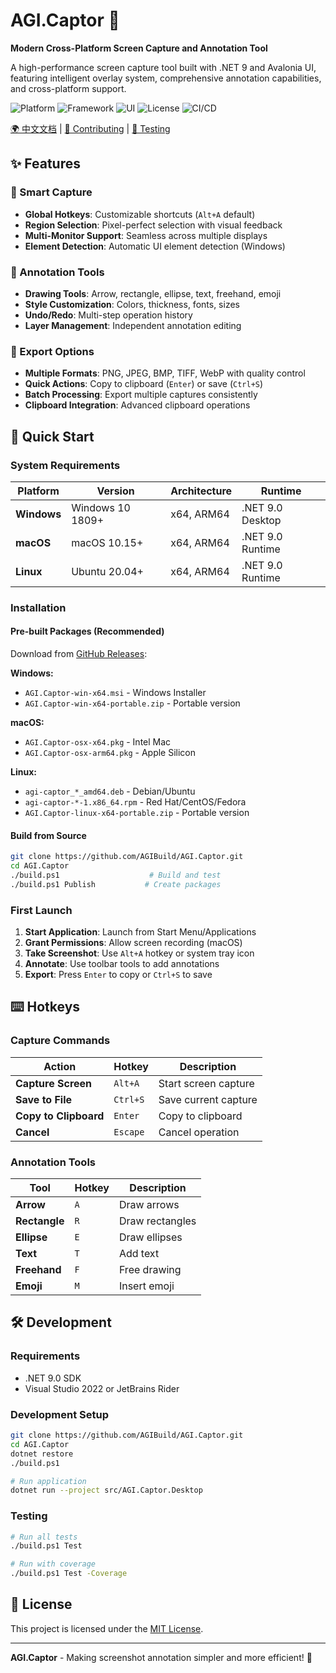 # AGI.Captor 📸

**Modern Cross-Platform Screen Capture and Annotation Tool**

A high-performance screen capture tool built with .NET 9 and Avalonia UI, featuring intelligent overlay system, comprehensive annotation capabilities, and cross-platform support.

![Platform](https://img.shields.io/badge/platform-Windows%20%7C%20macOS%20%7C%20Linux-blue)
![Framework](https://img.shields.io/badge/.NET-9.0-purple)
![UI](https://img.shields.io/badge/UI-Avalonia%2011-green)
![License](https://img.shields.io/badge/license-MIT-orange)
![CI/CD](https://github.com/AGIBuild/AGI.Captor/actions/workflows/ci.yml/badge.svg)

[🌍 中文文档](README_CN.md) | [🤝 Contributing](CONTRIBUTING.md) | [🧪 Testing](TESTING.md)

## ✨ Features

### 🎯 Smart Capture
- **Global Hotkeys**: Customizable shortcuts (`Alt+A` default)
- **Region Selection**: Pixel-perfect selection with visual feedback
- **Multi-Monitor Support**: Seamless across multiple displays
- **Element Detection**: Automatic UI element detection (Windows)

### 🎨 Annotation Tools
- **Drawing Tools**: Arrow, rectangle, ellipse, text, freehand, emoji
- **Style Customization**: Colors, thickness, fonts, sizes
- **Undo/Redo**: Multi-step operation history
- **Layer Management**: Independent annotation editing

### 💾 Export Options
- **Multiple Formats**: PNG, JPEG, BMP, TIFF, WebP with quality control
- **Quick Actions**: Copy to clipboard (`Enter`) or save (`Ctrl+S`)
- **Batch Processing**: Export multiple captures consistently
- **Clipboard Integration**: Advanced clipboard operations

## 🚀 Quick Start

### System Requirements

| Platform | Version | Architecture | Runtime |
|----------|---------|--------------|---------|
| **Windows** | Windows 10 1809+ | x64, ARM64 | .NET 9.0 Desktop |
| **macOS** | macOS 10.15+ | x64, ARM64 | .NET 9.0 Runtime |
| **Linux** | Ubuntu 20.04+ | x64, ARM64 | .NET 9.0 Runtime |

### Installation

#### Pre-built Packages (Recommended)
Download from [GitHub Releases](../../releases/latest):

**Windows:**
- `AGI.Captor-win-x64.msi` - Windows Installer
- `AGI.Captor-win-x64-portable.zip` - Portable version

**macOS:**
- `AGI.Captor-osx-x64.pkg` - Intel Mac
- `AGI.Captor-osx-arm64.pkg` - Apple Silicon

**Linux:**
- `agi-captor_*_amd64.deb` - Debian/Ubuntu
- `agi-captor-*-1.x86_64.rpm` - Red Hat/CentOS/Fedora
- `AGI.Captor-linux-x64-portable.zip` - Portable version

#### Build from Source
```bash
git clone https://github.com/AGIBuild/AGI.Captor.git
cd AGI.Captor
./build.ps1                    # Build and test
./build.ps1 Publish           # Create packages
```

### First Launch

1. **Start Application**: Launch from Start Menu/Applications
2. **Grant Permissions**: Allow screen recording (macOS)
3. **Take Screenshot**: Use `Alt+A` hotkey or system tray icon
4. **Annotate**: Use toolbar tools to add annotations
5. **Export**: Press `Enter` to copy or `Ctrl+S` to save

## ⌨️ Hotkeys

### Capture Commands
| Action | Hotkey | Description |
|--------|--------|-------------|
| **Capture Screen** | `Alt+A` | Start screen capture |
| **Save to File** | `Ctrl+S` | Save current capture |
| **Copy to Clipboard** | `Enter` | Copy to clipboard |
| **Cancel** | `Escape` | Cancel operation |

### Annotation Tools
| Tool | Hotkey | Description |
|------|--------|-------------|
| **Arrow** | `A` | Draw arrows |
| **Rectangle** | `R` | Draw rectangles |
| **Ellipse** | `E` | Draw ellipses |
| **Text** | `T` | Add text |
| **Freehand** | `F` | Free drawing |
| **Emoji** | `M` | Insert emoji |

## 🛠️ Development

### Requirements
- .NET 9.0 SDK
- Visual Studio 2022 or JetBrains Rider

### Development Setup
```bash
git clone https://github.com/AGIBuild/AGI.Captor.git
cd AGI.Captor
dotnet restore
./build.ps1

# Run application
dotnet run --project src/AGI.Captor.Desktop
```

### Testing
```bash
# Run all tests
./build.ps1 Test

# Run with coverage
./build.ps1 Test -Coverage
```

## 📄 License

This project is licensed under the [MIT License](LICENSE).

---

**AGI.Captor** - Making screenshot annotation simpler and more efficient! 🚀